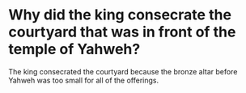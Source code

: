 # Why did the king consecrate the courtyard that was in front of the temple of Yahweh?

The king consecrated the courtyard because the bronze altar before Yahweh was too small for all of the offerings.
